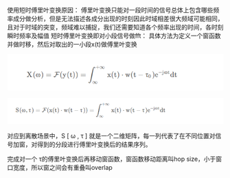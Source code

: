 使用短时傅里叶变换原因：
傅里叶变换只能对一段时间的信号总体上包含哪些频率成分做分析，但是无法描述各成分出现的时刻因此时域相差很大频域可能相同，且对于时域的突变，频域难以捕捉，我们还需要知道各个频率出现的时间，各时刻瞬时频率及幅值
短时傅里叶变换即对小段信号做fft：
具体方法为定义一个窗函数并做时移，然后对取出的一小段x(t)做傅里叶变换

![image-20241111135556864](./.assets/image-20241111135556864.png)

![image-20241111135717105](./.assets/image-20241111135717105.png)

对应到离散场景中，S [ ω , τ ]  就是一个二维矩阵，每一列代表了在不同位置对信号加窗，对得到的分段进行傅里叶变换后的结果序列。


完成对一个 τ的傅里叶变换后再移动窗函数，窗函数移动距离叫hop size，小于窗口宽度，所以窗之间会有重叠叫overlap

